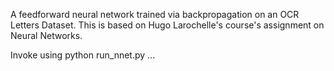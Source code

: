 A feedforward neural network trained via backpropagation on an OCR Letters Dataset.
This is based on Hugo Larochelle's course's assignment on Neural Networks.

Invoke using python run_nnet.py ...
